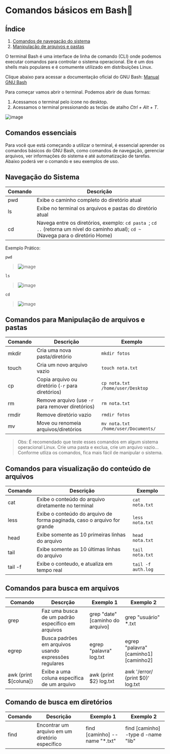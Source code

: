 # Comandos básicos em Bash🐧

## Índice
1. [Comandos de navegação do sistema](#Navegação-do-Sistema)
2. [Manipulação de arquivos e pastas](#Manipulação-de-arquivos-e-pastas)

O terminal Bash é uma interface de linha de comando (CLI) onde podemos executar comandos para controlar o sistema operacional. Ele é um dos shells mais populares e é comumente utilizado em distribuições Linux.

Clique abaixo para acessar a documentação oficial do GNU Bash:
[Manual GNU Bash](https://www.gnu.org/software/bash/manual/bash.html)

Para começar vamos abrir o terminal. Podemos abrir de duas formas:
1. Acessamos o terminal pelo ícone no desktop.
2. Acessamos o terminal pressionando as teclas de atalho _Ctrl + Alt + T_.

![image](https://github.com/user-attachments/assets/96317331-2bce-4091-977f-187af0ab36cb)

## Comandos essenciais

Para você que está começando a utilizar o terminal, é essencial aprender os comandos básicos do GNU Bash, como comandos de navegação, gerenciar arquivos, ver informações do sistema e até automatização de tarefas. Abaixo poderá ver o comando e seu exemplos de uso.

## Navegação do Sistema 

| Comando      | Descrição |
| ----------- | ----------- |
| pwd | Exibe o caminho completo do diretório atual  | 
| ls  | Exibe no terminal os arquivos e pastas do diretório atual |
| cd | Navega entre os diretórios, exemplo: `cd pasta `; `cd ..` (retorna um nível do caminho atual); `cd ~` (Navega para o diretório Home) |

Exemplo Prático:

`pwd`
> ![image](https://github.com/user-attachments/assets/c41b0791-e2cc-4a6f-b799-1be4d6d17f3f)

`ls`
> ![image](https://github.com/user-attachments/assets/405abe07-f298-4074-8992-fb55d5939ae1)

`cd`
> ![image](https://github.com/user-attachments/assets/77b0e59f-0d78-40bc-9e96-c7225197d181)

## Comandos para Manipulação de arquivos e pastas

| Comando | Descrição | Exemplo |
|--------|-----------|---------|
| mkdir | Cria uma nova pasta/diretório | `mkdir fotos` |
| touch | Cria um novo arquivo vazio | `touch nota.txt` |
| cp | Copia arquivo ou diretório (`-r` para diretórios) | `cp nota.txt /home/user/Desktop` |
| rm | Remove arquivo (use `-r` para remover diretórios) | `rm nota.txt` |
| rmdir | Remove diretório vazio | `rmdir fotos` |
| mv | Move ou renomeia arquivos/diretórios | `mv nota.txt /home/user/Documents/` |

> Obs: É recomendado que teste esses comandos em algum sistema operacional Linux. Crie uma pasta e exclua, crie um arquivo vazio... Conforme utliza os comandos, fica mais fácil de manipular o sistema.

## Comandos para visualização do conteúdo de arquivos

| Comando | Descrição | Exemplo |
| --------| --------- | ------- |
| cat     | Exibe o conteúdo do arquivo diretamente no terminal | `cat nota.txt` |
| less    | Exibe o conteúdo do arquivo de forma paginada, caso o arquivo for grande | `less nota.txt` |
| head    | Exibe somente as 10 primeiras linhas do arquivo | `head nota.txt` |
| tail    | Exibe somente as 10 últimas linhas do arquivo | `tail nota.txt` |
| tail -f | Exibe o conteudo, e atualiza em tempo real | `tail -f auth.log` |

## Comandos para busca em arquivos

| Comando | Descrção | Exemplo 1 | Exemplo 2 |
| ------- | -------- | --------- | --------- |
| grep    | Faz uma busca de um padrão específico em arquivos | grep "date" [caminho do arquivo] | grep "usuário" *.txt |
| egrep   | Busca padrões em arquivos usando expressões regulares | egrep "palavra" log.txt | egrep "palavra" [caminho1] [caminho2] |
| awk {print $[coluna]} | Exibe a uma coluna específica de um arquivo | awk {print $2} log.txt | awk '/error/ {print $0}' log.txt |

## Comando de busca em diretórios

| Comando | Descrição | Exemplo 1 | Exemplo 2 |
| ------- | --------- | --------- | --------- |
| find    | Encontrar um arquivo em um diretório específico | find [caminho] --name "*.txt" | find [caminho] -type d -name "lib" |
